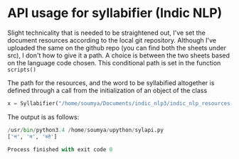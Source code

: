 
# API usage for syllabifier (Indic NLP)
Slight technicality that is needed to be straightened out, I've set the document resources according to the local git repository. Although I've uploaded the same on the github repo (you can find both the sheets under src), I don't how to give it a path. 
A choice is between the two sheets based on the language code chosen. This conditional path is set in the function ``` scripts()```


The path for the resources, and the word to be syllabified altogether is defined through a call from the initialization of an object of the class


```python
x = Syllabifier("/home/soumya/Documents/indic_nlp3/indic_nlp_resources-master", 'नमस्ते', 'hi')

```
The output is as follows:

```python
/usr/bin/python3.4 /home/soumya/upython/sylapi.py
['न', 'म', 'स्ते']

Process finished with exit code 0
```
